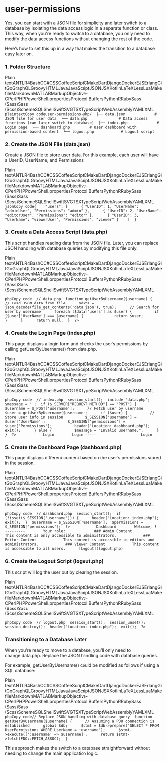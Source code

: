 # user-permissions

Yes, you can start with a JSON file for simplicity and later switch to a database by isolating the data access logic in a separate function or class. This way, when you're ready to switch to a database, you only need to modify the data access functions without changing the rest of the code.

Here’s how to set this up in a way that makes the transition to a database easy later on.

### 1\. Folder Structure

Plain textANTLR4BashCC#CSSCoffeeScriptCMakeDartDjangoDockerEJSErlangGitGoGraphQLGroovyHTMLJavaJavaScriptJSONJSXKotlinLaTeXLessLuaMakefileMarkdownMATLABMarkupObjective-CPerlPHPPowerShell.propertiesProtocol BuffersPythonRRubySass (Sass)Sass (Scss)SchemeSQLShellSwiftSVGTSXTypeScriptWebAssemblyYAMLXML`   plaintextCopy codeuser-permissions-php/  ├── data.json             # JSON file for user data  ├── data.php              # Data access functions (can later switch to database)  ├── index.php             # Login page  ├── dashboard.php         # User dashboard with permission-based content  └── logout.php            # Logout script   `

### 2\. Create the JSON File (data.json)

Create a JSON file to store user data. For this example, each user will have a UserID, UserName, and Permissions.

Plain textANTLR4BashCC#CSSCoffeeScriptCMakeDartDjangoDockerEJSErlangGitGoGraphQLGroovyHTMLJavaJavaScriptJSONJSXKotlinLaTeXLessLuaMakefileMarkdownMATLABMarkupObjective-CPerlPHPPowerShell.propertiesProtocol BuffersPythonRRubySass (Sass)Sass (Scss)SchemeSQLShellSwiftSVGTSXTypeScriptWebAssemblyYAMLXML`   jsonCopy code{    "users": [      { "UserID": 1, "UserName": "adminUser", "Permissions": "admin" },      { "UserID": 2, "UserName": "editorUser", "Permissions": "editor" },      { "UserID": 3, "UserName": "viewerUser", "Permissions": "viewer" }    ]  }   `

### 3\. Create a Data Access Script (data.php)

This script handles reading data from the JSON file. Later, you can replace JSON handling with database queries by modifying this file only.

Plain textANTLR4BashCC#CSSCoffeeScriptCMakeDartDjangoDockerEJSErlangGitGoGraphQLGroovyHTMLJavaJavaScriptJSONJSXKotlinLaTeXLessLuaMakefileMarkdownMATLABMarkupObjective-CPerlPHPPowerShell.propertiesProtocol BuffersPythonRRubySass (Sass)Sass (Scss)SchemeSQLShellSwiftSVGTSXTypeScriptWebAssemblyYAMLXML

`phpCopy code  // data.php  function getUserByUsername($username) {      // Load JSON data from file      $data = json_decode(file_get_contents('data.json'), true);      // Search for user by username      foreach ($data['users'] as $user) {          if ($user['UserName'] === $username) {              return $user;          }      }      return null;  }  ?>  `

### 4\. Create the Login Page (index.php)

This page displays a login form and checks the user’s permissions by calling getUserByUsername() from data.php.

Plain textANTLR4BashCC#CSSCoffeeScriptCMakeDartDjangoDockerEJSErlangGitGoGraphQLGroovyHTMLJavaJavaScriptJSONJSXKotlinLaTeXLessLuaMakefileMarkdownMATLABMarkupObjective-CPerlPHPPowerShell.propertiesProtocol BuffersPythonRRubySass (Sass)Sass (Scss)SchemeSQLShellSwiftSVGTSXTypeScriptWebAssemblyYAMLXML

`phpCopy code  // index.php  session_start();  include 'data.php';  $message = '';  if ($_SERVER["REQUEST_METHOD"] == "POST") {      $username = $_POST['username'];      // Fetch user by username      $user = getUserByUsername($username);      if ($user) {          // Store user info in session          $_SESSION['username'] = $user['UserName'];          $_SESSION['permissions'] = $user['Permissions'];          header("Location: dashboard.php");          exit();      } else {          $message = "Invalid username.";      }  }  ?>            Login        Login -----                    Login`                    

### 5\. Create the Dashboard Page (dashboard.php)

This page displays different content based on the user’s permissions stored in the session.

Plain textANTLR4BashCC#CSSCoffeeScriptCMakeDartDjangoDockerEJSErlangGitGoGraphQLGroovyHTMLJavaJavaScriptJSONJSXKotlinLaTeXLessLuaMakefileMarkdownMATLABMarkupObjective-CPerlPHPPowerShell.propertiesProtocol BuffersPythonRRubySass (Sass)Sass (Scss)SchemeSQLShellSwiftSVGTSXTypeScriptWebAssemblyYAMLXML

`phpCopy code  // dashboard.php  session_start();  if (!isset($_SESSION['username'])) {      header("Location: index.php");      exit();  }  $username = $_SESSION['username'];  $permissions = $_SESSION['permissions'];  ?>            Dashboard        Welcome, ! ----------        Your role:             ### Admin Content            This content is only accessible to administrators.            ### Editor Content            This content is accessible to editors and administrators.            ### Viewer Content            This content is accessible to all users.      [Logout](logout.php)  `

### 6\. Create the Logout Script (logout.php)

This script will log the user out by clearing the session.

Plain textANTLR4BashCC#CSSCoffeeScriptCMakeDartDjangoDockerEJSErlangGitGoGraphQLGroovyHTMLJavaJavaScriptJSONJSXKotlinLaTeXLessLuaMakefileMarkdownMATLABMarkupObjective-CPerlPHPPowerShell.propertiesProtocol BuffersPythonRRubySass (Sass)Sass (Scss)SchemeSQLShellSwiftSVGTSXTypeScriptWebAssemblyYAMLXML

`phpCopy code  // logout.php  session_start();  session_unset();  session_destroy();  header("Location: index.php");  exit();  ?>  `

### Transitioning to a Database Later

When you’re ready to move to a database, you’ll only need to change data.php. Replace the JSON handling code with database queries.

For example, getUserByUsername() could be modified as follows if using a SQL database:

Plain textANTLR4BashCC#CSSCoffeeScriptCMakeDartDjangoDockerEJSErlangGitGoGraphQLGroovyHTMLJavaJavaScriptJSONJSXKotlinLaTeXLessLuaMakefileMarkdownMATLABMarkupObjective-CPerlPHPPowerShell.propertiesProtocol BuffersPythonRRubySass (Sass)Sass (Scss)SchemeSQLShellSwiftSVGTSXTypeScriptWebAssemblyYAMLXML`   phpCopy code// Replace JSON handling with database query  function getUserByUsername($username) {      // Assuming a PDO connection is established      global $db;      $stmt = $db->prepare("SELECT * FROM UserPermissions WHERE UserName = :username");      $stmt->execute([':username' => $username]);      return $stmt->fetch(PDO::FETCH_ASSOC);  }   `

This approach makes the switch to a database straightforward without needing to change the main application logic.